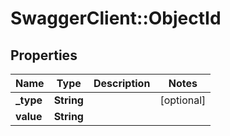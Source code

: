 # SwaggerClient::ObjectId

## Properties
Name | Type | Description | Notes
------------ | ------------- | ------------- | -------------
**_type** | **String** |  | [optional] 
**value** | **String** |  | 


